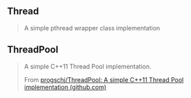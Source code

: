 ## Thread

> A simple pthread wrapper class implementation



## ThreadPool

> A simple C++11 Thread Pool implementation.
>
> From [progschj/ThreadPool: A simple C++11 Thread Pool implementation (github.com)](https://github.com/progschj/ThreadPool)